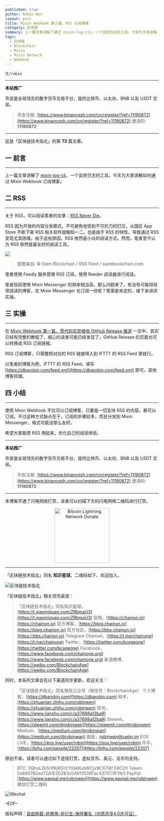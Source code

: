 ```yaml
---
published: true
author: Robin Wen
layout: post
title: Mixin Webhook 第三篇，RSS 订阅博客
category: 区块链
summary: 上一篇文章讲解了通过 mixin-log-cli，一个监控日志的工具。今天为大家讲解 RSS 订阅博客。使用 Mixin Webhook 不仅可以订阅博客，只要是一切支持 RSS 的内容，都可以订阅。不过这种方式缺点在于，订阅的步骤较多，而且分发到 Mixin Messenger，格式可能没那么友好。希望大家能把 RSS 用起来，优化自己的阅读体验。
tags:
  - 区块链
  - Blockchain
  - Mixin
  - Mixin Network
  - Webhook
---
```


`文/robin`

***

**本站推广**

币安是全球领先的数字货币交易平台，提供比特币、以太坊、BNB 以及 USDT 交易。

> 币安注册: [https://www.binancezh.com/cn/register/?ref=11190872](https://www.binancezh.com/cn/register/?ref=11190872)
> 邀请码: **11190872**

***

这是「区块链技术指北」的第 **73** 篇文章。

## 一 前言
***

上一篇文章讲解了 [mixin-log-cli](https://dbarobin.com/2020/04/19/webhook-mixin-log-cli/)，一个监控日志的工具。今天为大家讲解如何通过 Mixin Webhook 订阅博客。

## 二 RSS
***

关于 RSS，可以阅读笔者的文章：[RSS Never Die](https://dbarobin.com/2019/03/12/rss-never-die/)。

RSS 因为开放的内容分发模式，不可避免地受到不可抗力的打压，从国区 App Store 不断下架 RSS 相关软件就略知一二。也是由于 RSS 的特性，导致通过 RSS 变现尤其困难。由于这些原因，RSS 依然是小众的阅读方式。然而，笔者至今认为 RSS 依然是最友好的阅读工具。

![](https://cdn.dbarobin.com/vbg163w.jpg)

> 题图来自: © Siam Blockchain / RSS Feed / siamblockchain.com

笔者使用 Feedly 服务管理 RSS 订阅，使用 Reeder 阅读器进行阅读。

笔者目前使用 Mixin Messenger 的频率相当高，那么问题来了，有没有可能将经常阅读的博客，在 Mixin Messenger 也订阅一份呢？答案是肯定的，接下来讲讲实操。

## 三 实操
***

在 [Mixin Webhook 第一篇，零代码实现接收 GitHub Release 推送](https://dbarobin.com/2020/03/29/webhook-monitor-github-release/) 一文中，其实已经有完整的教程了，细心的读者可能已经发现了，GitHub Release 的页面也可以转换成 RSS 订阅链接。

RSS 订阅博客，只需要把对应的 RSS 链接填入到 IFTTT 的 RSS Feed 里就行。

以笔者的博客为例，IFTTT 的 RSS Feed，填写 [https://dbarobin.com/feed.xml](https://dbarobin.com/feed.xml) 即可，其他博客同理。

## 四 小结
***

使用 Mixin Webhook 不仅可以订阅博客，只要是一切支持 RSS 的内容，都可以订阅。不过这种方式缺点在于，订阅的步骤较多，而且分发到 Mixin Messenger，格式可能没那么友好。

希望大家能把 RSS 用起来，优化自己的阅读体验。

***

**本站推广**

币安是全球领先的数字货币交易平台，提供比特币、以太坊、BNB 以及 USDT 交易。

> 币安注册: [https://www.binancezh.com/cn/register/?ref=11190872](https://www.binancezh.com/cn/register/?ref=11190872)
> 邀请码: **11190872**

***

本博客开通了闪电网络打赏，读者可以扫描下方的闪电网络二维码进行打赏。

<center><img title="Bitcoin Lightning Network Donate" width="180" height="180" src="https://lnd.hoo.com/api/generate?openid=TruSwjrK2q57V484Tf0u&isimg=1" alt="Bitcoin Lightning Network Donate"/></center>

***

「区块链技术指北」同名 **知识星球**，二维码如下，欢迎加入。

![区块链技术指北](https://i.imgur.com/3YzonTR.png)

「区块链技术指北」相关资讯渠道：

> 「区块链技术指北」同名知识星球，[https://t.xiaomiquan.com/ZRbmaU3](https://t.xiaomiquan.com/ZRbmaU3)
> 官网，[https://chainon.io](https://chainon.io)
> 官方博客，[https://blog.chainon.io](https://blog.chainon.io)
> 官方社区，[https://bbs.chainon.io](https://bbs.chainon.io)
> Telegram Channel，[https://t.me/chainone](https://t.me/chainone)
> Twitter，[https://twitter.com/bcageone](https://twitter.com/bcageone)
> Facebook，[https://www.facebook.com/chainone.org](https://www.facebook.com/chainone.org)
> 新浪微博，[https://weibo.com/BlockchainAge](https://weibo.com/BlockchainAge)

同时，本系列文章会在以下渠道同步更新，欢迎关注：

> 「区块链技术指北」同名微信公众号（微信号：BlockchainAge）
> 个人博客，[https://dbarobin.com](https://dbarobin.com)
> 知乎，[https://zhuanlan.zhihu.com/robinwen](https://zhuanlan.zhihu.com/robinwen)
> 简书，[https://www.jianshu.com/c/a37698a12ba9](https://www.jianshu.com/c/a37698a12ba9)
> Steemit，[https://steemit.com/@robinwen](https://steemit.com/@robinwen)
> Medium，[https://medium.com/@robinwan](https://medium.com/@robinwan)
> 掘金，[robinwen@juejin.im](https://juejin.im/user/5673ccae60b2260ee435f89a/posts)
> EOS LIVE，[https://eos.live/user/robin](https://eos.live/user/robin)
> 币乎，[https://bihu.com/people/22207](https://bihu.com/people/22207)

原创不易，读者可以通过如下途径打赏，虚拟货币、美元、法币均支持。

> BTC: 3QboL2k5HfKjKDrEYtQAKubWCjx9CX7i8f
> ERC20 Token: 0x8907B2ed72A1E2D283c04613536Fac4270C9F0b3
> PayPal: [https://www.paypal.me/robinwen](https://www.paypal.me/robinwen)
> 微信打赏二维码

![Wechat](https://i.imgur.com/SzoNl5b.jpg)

–EOF–

版权声明：[自由转载-非商用-非衍生-保持署名（创意共享4.0许可证）](http://creativecommons.org/licenses/by-nc-nd/4.0/deed.zh)